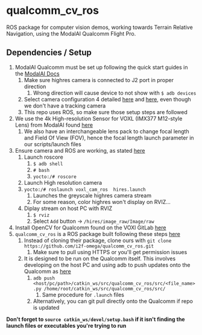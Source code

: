 # qualcomm_cv_ros
ROS package for computer vision demos, working towards Terrain Relative Navigation, using the ModalAI Qualcomm Flight Pro.


## Dependencies / Setup
1. ModalAI Qualcomm must be set up following the quick start guides in the [ModalAI Docs](https://docs.modalai.com/)
   1. Make sure highres camera is connected to J2 port in proper direction
      1. Wrong direction will cause device to not show with `$ adb devices`
   2. Select camera configuration 4 detailed [here](https://docs.modalai.com/configure-cameras/) and [here](https://docs.modalai.com/camera-connections/), even though we don't have a tracking camera
   3. This repo uses ROS, so make sure those setup steps are followed
2. We use the 4k High-resolution Sensor for VOXL (IMX377 M12-style Lens) from ModalAI found [here](https://www.modalai.com/products/4k-high-resolution-sensor-for-voxl-imx377-m12)
   1. We also have an interchangeable lens pack to change focal length and Field Of View (FOV), hence the focal length launch parameter in our scripts/launch files
3. Ensure camera and ROS are working, as stated [here](https://docs.modalai.com/voxl-cam-ros/)
   1. Launch roscore
      1. `$ adb shell`
      2. `# bash`
      3. `yocto:/# roscore`
   2. Launch High resolution camera
   3. `yocto:/# roslaunch voxl_cam_ros  hires.launch`
      1. Launches the greyscale highres camera stream
      2. For some reason, color highres won't display on RVIZ...
   4. Diplay stream on host PC with RVIZ
      1. `$ rviz`
      2. Select `Add` button -> `/hires/image_raw/Image/raw`
4. Install OpenCV for Qualcomm found on the VOXl GitLab [here](https://gitlab.com/voxl-public/voxl-opencv-3-4-6)
5. `qualcomm_cv_ros` is a ROS package built following these steps [here](https://docs.modalai.com/build-ros-nodes-for-voxl/)
   1. Instead of cloning their package, clone ours with `git clone https://github.com/i2f-omega/qualcomm_cv_ros.git`
         1. Make sure to pull using HTTPS or you'll get permission issues
   2. It is designed to be run on the Qualcomm itself. This involves developing on the host PC and using adb to push updates onto the Qualcomm as [here](https://docs.modalai.com/setup-adb/)
      1. `adb push <host/pc/path>/catkin_ws/src/qualcomm_cv_ros/src/<file_name>.py /home/root/catkin_ws/src/qualcomm_cv_ros/src/`
         1. Same procedure for `.launch` files
      2. Alternatively, you can git pull directly onto the Qualcomm if repo is updated


**Don't forget to `source catkin_ws/devel/setup.bash` if it isn't finding the launch files or executables you're trying to run**